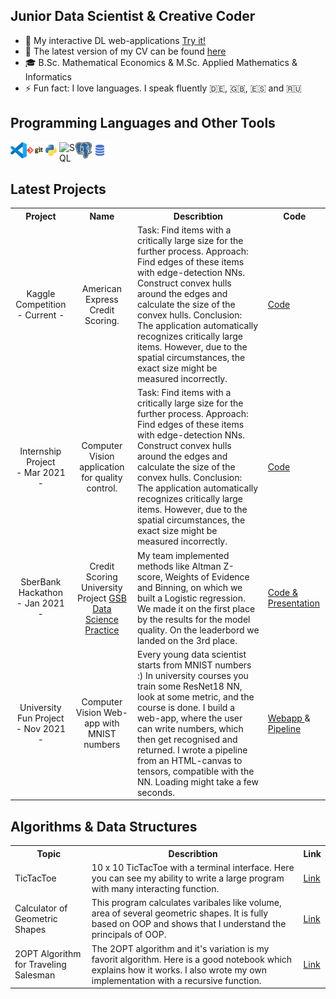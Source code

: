 
## Junior Data Scientist & Creative Coder

- 🔭 My interactive DL web-applications [Try it!][website]
- 📑 The latest version of my CV can be found [here][CV]
- 🎓 B.Sc. Mathematical Economics & M.Sc. Applied Mathematics & Informatics
- ⚡ Fun fact: I love languages. I speak fluently 🇩🇪, 🇬🇧, 🇪🇸 and 🇷🇺

## Programming Languages and Other Tools

<img align="left" alt="Visual Studio Code" width="26px" src="https://raw.githubusercontent.com/github/explore/80688e429a7d4ef2fca1e82350fe8e3517d3494d/topics/visual-studio-code/visual-studio-code.png" />
<img align="left" alt="Git" width="26px" src="https://raw.githubusercontent.com/github/explore/80688e429a7d4ef2fca1e82350fe8e3517d3494d/topics/git/git.png" />
<img align="left" alt="Git" width="26px" src="https://raw.githubusercontent.com/github/explore/80688e429a7d4ef2fca1e82350fe8e3517d3494d/topics/python/python.png" />
<img align="left" alt="SQL" width="26px" src="https://www.pngall.com/wp-content/uploads/2017/05/Copyright-Symbol-R-Free-Download-PNG.png" />
<img align="left" alt="Git" width="26px" src="https://raw.githubusercontent.com/github/explore/80688e429a7d4ef2fca1e82350fe8e3517d3494d/topics/postgresql/postgresql.png" />
<img align="left" alt="SQL" width="26px" src="https://raw.githubusercontent.com/github/explore/80688e429a7d4ef2fca1e82350fe8e3517d3494d/topics/sql/sql.png" />

<br />
<br />


## Latest Projects

<table>
<tr>
  <th>Project</th>
  <th>Name</th>
  <th>Describtion</th>
  <th>Code</th>
</tr>
<tr>
  <td> <p align="center"> 
    Kaggle Competition <br> - Current - 
  </p> </td>
  <td> <p align="center"> 
    American Express Credit Scoring.
  </p> </td>
  <td> Task: Find items with a critically large size for the further process. Approach: Find edges of these items with edge-detection NNs. Construct convex hulls around the edges and calculate the size of the convex hulls. Conclusion: The application automatically recognizes critically large items. However, due to the spatial circumstances, the exact size might be measured incorrectly.</td>
  <td><a href = "https://github.com/gzguevara/Data-Science/tree/master/SberBank%20Hackathon"> Code </a></td>
</tr>

<tr>
  <td> <p align="center"> 
    Internship Project <br> - Mar 2021 -
  </p> </td>
  <td> <p align="center"> 
    Computer Vision application for quality control.
  </p> </td>
  <td>
    Task: Find items with a critically large size for the further process. Approach: Find edges of these items with edge-detection NNs. Construct convex hulls around the edges and calculate the size of the convex hulls. Conclusion: The application automatically recognizes critically large items. However, due to the spatial circumstances, the exact size might be measured incorrectly.
  </td>
  <td>
    <a href = "https://github.com/gzguevara/Data-Science/tree/master/SberBank%20Hackathon"> Code </a>
  </td>
</tr>

<tr>
  <td> <p align="center">
    SberBank Hackathon <br> - Jan 2021 - 
  </p> </td>
  <td> <p align="center"> 
    Credit Scoring University Project <a href = "https://dsbattle.com/hackathons/gsb/">GSB Data Science Practice</a>
  </p> </td>
  <td>My team implemented methods like Altman Z-score, Weights of Evidence and Binning, on which we built a Logistic regression. We made it on the first place by the results for the model quality. On the leaderbord we landed on the 3rd place.</td>
  <td><a href = "https://github.com/gzguevara/Data-Science/tree/master/SberBank%20Hackathon"> Code & Presentation</a></td>
</tr>
<tr>
  <td> <p align="center">
    University Fun Project <br> - Nov 2021 - 
  </p> </td>
  <td> <p align="center">
    Computer Vision Web-app with MNIST numbers
  </p> </td>
  <td>Every young data scientist starts from MNIST numbers :) In university courses you train some ResNet18 NN, look at some metric, and the course is done. I build a web-app, where the user can write numbers, which then get recognised and returned. I wrote a pipeline from an HTML-canvas to tensors, compatible with the NN. Loading might take a few seconds.</td>
  <td><a href = "https://erich-ganz-cv.herokuapp.com/sketch_pad"> Webapp </a> & <a href = "https://github.com/gzguevara/Data-Science/blob/master/Deep%20Learning/MNIST_Pipeline.ipynb"> Pipeline </a></td>
</tr> 
</table>

## Algorithms & Data Structures

<table>
<tr>
  <th>Topic</th>
  <th>Describtion</th>
  <th>Link</th>
</tr> 
<tr>
  <td>TicTacToe</td>
  <td> 10 x 10 TicTacToe with a terminal interface. Here you can see my ability to write a large program with many interacting function.</td>
  <td><a href = "https://github.com/gzguevara/Complete-Programs/blob/master/TicTacToe.py">Link</a></td>
</tr>
<tr>
  <td>Calculator of Geometric Shapes</td>
  <td>This program calculates varibales like volume, area of several geometric shapes. It is fully based on OOP and shows that I understand the principals of OOP.</td>
  <td><a href = "https://github.com/gzguevara/Complete-Programs/tree/master/CalculatorGrometricsFroms">Link</a></td>
</tr> 
<tr>
  <td>2OPT Algorithm for Traveling Salesman</td>
  <td>The 2OPT algorithm and it's variation is my favorit algorithm. Here is a good notebook which explains how it works. I also wrote my own implementation with a recursive function.</td>
  <td><a href = "https://github.com/gzguevara/Algorithms-And-Programming-Skills/blob/master/TravelingSalesman.ipynb">Link</a></td>
</tr> 
</table>


[website]: https://erich-ganz-cv.herokuapp.com/sketch_pad
[CV]: https://github.com/gzguevara/gzguevara/blob/master/cvErichGanz.pdf
